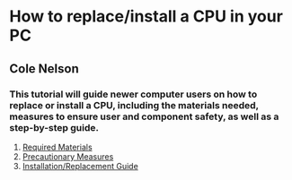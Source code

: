 # How to replace/install a CPU in your PC
## Cole Nelson
### This tutorial will guide newer computer users on how to replace or install a CPU, including the materials needed, measures to ensure user and component safety, as well as a step-by-step guide.

1. [Required Materials](https://github.com/cnelson0/1600-Final-Project/blob/119bd10c0d69250ca4ad96220da5e784a0665d14/Required%20Materials.md)
2. [Precautionary Measures](https://github.com/cnelson0/1600-Final-Project/blob/fc3cd6d378ecd4765d3bc38e37ded3edc7c20357/Precautionary%20Measures.md)
3. [Installation/Replacement Guide](https://github.com/cnelson0/1600-Final-Project/blob/14142f8b91eafd2d0cce70589159198ffdfb1c53/Installation%20Guide.md)
